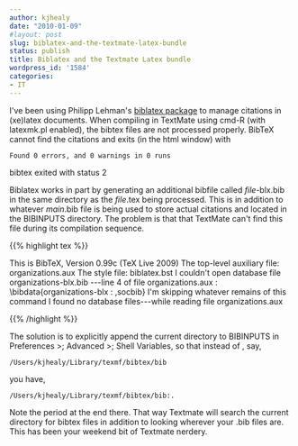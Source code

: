 ```yaml
---
author: kjhealy
date: "2010-01-09"
#layout: post
slug: biblatex-and-the-textmate-latex-bundle
status: publish
title: Biblatex and the Textmate Latex bundle
wordpress_id: '1584'
categories:
- IT
---
```


I've been using Philipp Lehman's [biblatex package](http://www.ctan.org/tex-archive/help/Catalogue/entries/biblatex.html) to manage citations in (xe)latex documents. When compiling in TextMate using cmd-R (with latexmk.pl enabled), the bibtex files are not processed properly. BibTeX cannot find the citations and exits (in the html window) with

`Found 0 errors, and 0 warnings in 0 runs`

bibtex exited with status 2

Biblatex works in part by generating an additional bibfile called *file*-blx.bib in the same directory as the *file*.tex being processed. This is in addition to whatever *main*.bib file is being used to store actual citations and located in the BIBINPUTS directory. The problem is that that TextMate can't find this file during its compilation sequence.

{{% highlight tex %}}

This is BibTeX, Version 0.99c (TeX Live 2009)
The top-level auxiliary file: organizations.aux
The style file: biblatex.bst
I couldn't open database file organizations-blx.bib
---line 4 of file organizations.aux
 : \bibdata{organizations-blx
 :                           ,socbib}
I'm skipping whatever remains of this command
I found no database files---while reading file organizations.aux

{{% /highlight %}}


The solution is to explicitly append the current directory to BIBINPUTS in Preferences \>; Advanced \>; Shell Variables, so that instead of , say,

`/Users/kjhealy/Library/texmf/bibtex/bib`

you have,

`/Users/kjhealy/Library/texmf/bibtex/bib:.`

Note the period at the end there. That way Textmate will search the current directory for bibtex files in addition to looking wherever your .bib files are. This has been your weekend bit of Textmate nerdery.
